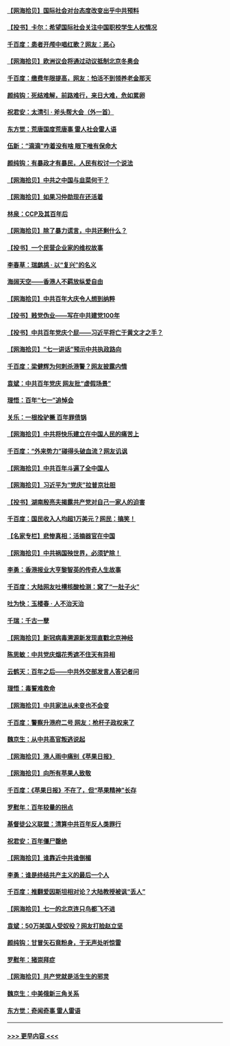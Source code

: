 #### [【网海拾贝】国际社会对台态度改变出乎中共预料](../pages/nsc993/n13080968.md?t=07111301) 
#### [【投书】卡尔：希望国际社会关注中国职校学生人权情况](../pages/nsc993/n13080410.md?t=07111301) 
#### [千百度：患者开颅中唱红歌？网友：恶心](../pages/nsc993/n13080377.md?t=07111301) 
#### [【网海拾贝】欧洲议会将通过动议抵制北京冬奥会](../pages/nsc993/n13078156.md?t=07111301) 
#### [千百度：缴费年限提高，网友：怕活不到领养老金那天](../pages/nsc993/n13078088.md?t=07111301) 
#### [颜纯钩：死结难解，前路难行，来日大难，危如累卵](../pages/nsc993/n13077179.md?t=07111301) 
#### [祝君安：太清引 · 斧头帮大会（外一首）](../pages/nsc993/n13077162.md?t=07111301) 
#### [东方觉：荒唐国度荒唐事 雷人社会雷人语](../pages/nsc993/n13075917.md?t=07111301) 
#### [伍新：“滴滴”咋着没有啥 眼下唯有保命大](../pages/nsc993/n13075894.md?t=07111301) 
#### [颜纯钩：有暴政才有暴民，人民有权讨一个说法](../pages/nsc993/n13075734.md?t=07111301) 
#### [【网海拾贝】中共之中国与韭菜何干？](../pages/nsc993/n13075428.md?t=07111301) 
#### [【网海拾贝】如果习仲勋现在还活着](../pages/nsc993/n13073410.md?t=07111301) 
#### [林泉：CCP及其百年后](../pages/nsc993/n13073226.md?t=07111301) 
#### [【网海拾贝】除了暴力谎言，中共还剩什么？](../pages/nsc993/n13071082.md?t=07111301) 
#### [【投书】一个民营企业家的维权故事](../pages/nsc993/n13070932.md?t=07111301) 
#### [李春草：瑞鹧鸪 · 以“复兴”的名义](../pages/nsc993/n13069984.md?t=07111301) 
#### [海阔天空——香港人不羁放纵爱自由](../pages/nsc993/n13069407.md?t=07111301) 
#### [【网海拾贝】中共百年大庆令人想到纳粹](../pages/nsc993/n13068483.md?t=07111301) 
#### [【投书】贱党伪业——写在中共建党100年](../pages/nsc993/n13067843.md?t=07111301) 
#### [【投书】中共百年党庆个屁——习近平将亡于黄文才之手？](../pages/nsc993/n13067425.md?t=07111301) 
#### [【网海拾贝】“七一讲话”预示中共执政路向](../pages/nsc993/n13066434.md?t=07111301) 
#### [千百度：梁健辉为何刺杀港警？网友披露内情](../pages/nsc993/n13066979.md?t=07111301) 
#### [袁斌：中共百年党庆 网友批“虚假场景”](../pages/nsc993/n13066385.md?t=07111301) 
#### [理悟：百年“七一”追悼会](../pages/nsc993/n13066106.md?t=07111301) 
#### [关乐：一根拴驴橛 百年罪债锅](../pages/nsc993/n13066089.md?t=07111301) 
#### [【网海拾贝】中共将快乐建立在中国人民的痛苦上](../pages/nsc993/n13064939.md?t=07111301) 
#### [千百度：“外来势力”碰得头破血流？网友讥讽](../pages/nsc993/n13064878.md?t=07111301) 
#### [【网海拾贝】中共百年斗遍了全中国人](../pages/nsc993/n13060020.md?t=07111301) 
#### [【网海拾贝】习近平为“党庆”拉普京壮胆](../pages/nsc993/n13057781.md?t=07111301) 
#### [【投书】湖南殷亮夫揭露共产党对自己一家人的迫害](../pages/nsc993/n13057744.md?t=07111301) 
#### [千百度：国民收入人均超1万美元？网民：搞笑！](../pages/nsc993/n13057692.md?t=07111301) 
#### [【名家专栏】悲惨真相：活摘器官在中国](../pages/nsc993/n13056611.md?t=07111301) 
#### [【网海拾贝】中共祸国殃世界，必须铲除！](../pages/nsc993/n13056011.md?t=07111301) 
#### [李勇：香港报业大亨黎智英的传奇人生故事](../pages/nsc993/n13055258.md?t=07111301) 
#### [千百度：大陆网友吐槽核酸检测：窝了“一肚子火”](../pages/nsc993/n13055194.md?t=07111301) 
#### [吐为快：玉楼春 · 人不治天治](../pages/nsc993/n13054028.md?t=07111301) 
#### [千瑞：千古一孽](../pages/nsc993/n13054016.md?t=07111301) 
#### [【网海拾贝】新冠病毒溯源新发现直戳北京神经](../pages/nsc993/n13052425.md?t=07111301) 
#### [陈思敏：中共党庆烟花秀遮不住天有异相](../pages/nsc993/n13052020.md?t=07111301) 
#### [云鹤天：百年之后——中共外交部发言人答记者问](../pages/nsc993/n13051604.md?t=07111301) 
#### [理悟：毒誓难救命](../pages/nsc993/n13051601.md?t=07111301) 
#### [【网海拾贝】中共家法从未变也不会变](../pages/nsc993/n13050366.md?t=07111301) 
#### [千百度：警察升港府二号 网友：枪杆子政权来了](../pages/nsc993/n13050261.md?t=07111301) 
#### [魏京生：从中共高官叛逃说起](../pages/nsc993/n13048997.md?t=07111301) 
#### [【网海拾贝】港人雨中痛别《苹果日报》](../pages/nsc993/n13048941.md?t=07111301) 
#### [【网海拾贝】向所有苹果人致敬](../pages/nsc993/n13046795.md?t=07111301) 
#### [千百度：《苹果日报》不在了，但“苹果精神”长存](../pages/nsc993/n13046703.md?t=07111301) 
#### [罗慰年：百年较量的拐点](../pages/nsc993/n13046542.md?t=07111301) 
#### [基督徒公义联盟：清算中共百年反人类罪行](../pages/nsc993/n13046499.md?t=07111301) 
#### [祝君安：百年僵尸罄绝](../pages/nsc993/n13045595.md?t=07111301) 
#### [【网海拾贝】谁靠近中共谁倒楣](../pages/nsc993/n13044667.md?t=07111301) 
#### [李勇：谁是终结共产主义的最后一个人](../pages/nsc993/n13044397.md?t=07111301) 
#### [千百度：推翻爱因斯坦相对论？大陆教授被讽“丢人”](../pages/nsc993/n13043908.md?t=07111301) 
#### [【网海拾贝】七一的北京连只鸟都飞不进](../pages/nsc993/n13041377.md?t=07111301) 
#### [袁斌：50万美国人受奴役？网友打脸赵立坚](../pages/nsc993/n13041330.md?t=07111301) 
#### [颜纯钩：甘冒矢石竟粉身，于无声处听惊雷](../pages/nsc993/n13041140.md?t=07111301) 
#### [罗慰年：猪崇拜症](../pages/nsc993/n13041071.md?t=07111301) 
#### [【网海拾贝】共产党就是活生生的邪灵](../pages/nsc993/n13036627.md?t=07111301) 
#### [魏京生：中美俄新三角关系](../pages/nsc993/n13035986.md?t=07111301) 
#### [东方觉：奇闻奇事 雷人雷语](../pages/nsc993/n13035878.md?t=07111301) 

----
#### [ >>> 更早内容 <<< ](../indexes/nsc993-earlier.md)
